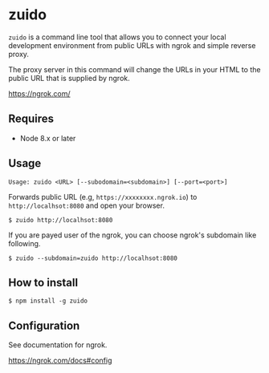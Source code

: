 # zuido

`zuido` is a command line tool that allows you to connect your local development environment from public URLs with ngrok and simple reverse proxy.

The proxy server in this command will change the URLs in your HTML to the public URL that is supplied by ngrok.

https://ngrok.com/

## Requires

* Node 8.x or later

## Usage

```
Usage: zuido <URL> [--subodomain=<subdomain>] [--port=<port>]
```

Forwards public URL (e.g, `https://xxxxxxxx.ngrok.io`) to `http://localhsot:8080` and open your browser.

```
$ zuido http://localhsot:8080
```

If you are payed user of the ngrok, you can choose ngrok's subdomain like following.

```
$ zuido --subdomain=zuido http://localhsot:8080
```

## How to install

```
$ npm install -g zuido
```

## Configuration

See documentation for ngrok.

https://ngrok.com/docs#config
